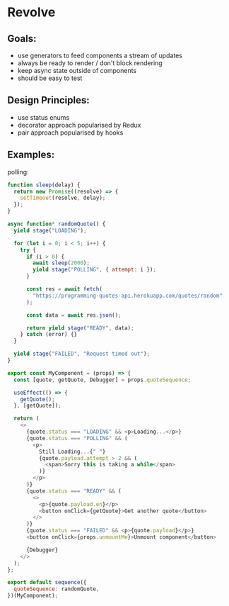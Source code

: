 # Revolve

## Goals:

- use generators to feed components a stream of updates
- always be ready to render / don't block rendering
- keep async state outside of components
- should be easy to test

## Design Principles:

- use status enums
- decorator approach popularised by Redux
- pair approach popularised by hooks

## Examples:

polling:

```js
function sleep(delay) {
  return new Promise((resolve) => {
    setTimeout(resolve, delay);
  });
}

async function* randomQuote() {
  yield stage("LOADING");

  for (let i = 0; i < 5; i++) {
    try {
      if (i > 0) {
        await sleep(2000);
        yield stage("POLLING", { attempt: i });
      }

      const res = await fetch(
        "https://programming-quotes-api.herokuapp.com/quotes/random"
      );

      const data = await res.json();

      return yield stage("READY", data);
    } catch (error) {}
  }

  yield stage("FAILED", "Request timed out");
}

export const MyComponent = (props) => {
  const [quote, getQuote, Debugger] = props.quoteSequence;

  useEffect(() => {
    getQuote();
  }, [getQuote]);

  return (
    <>
      {quote.status === "LOADING" && <p>Loading...</p>}
      {quote.status === "POLLING" && (
        <p>
          Still Loading...{" "}
          {quote.payload.attempt > 2 && (
            <span>Sorry this is taking a while</span>
          )}
        </p>
      )}
      {quote.status === "READY" && (
        <>
          <p>{quote.payload.en}</p>
          <button onClick={getQuote}>Get another quote</button>
        </>
      )}
      {quote.status === "FAILED" && <p>{quote.payload}</p>}
      <button onClick={props.unmountMe}>Unmount component</button>

      {Debugger}
    </>
  );
};

export default sequence({
  quoteSequence: randomQuote,
})(MyComponent);
```